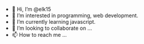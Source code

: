 - 👋 Hi, I’m @elk15
- 👀 I’m interested in programming, web development.
- 🌱 I’m currently learning javascript.
- 💞️ I’m looking to collaborate on ...
- 📫 How to reach me ...

<!---
elk15/elk15 is a ✨ special ✨ repository because its `README.md` (this file) appears on your GitHub profile.
You can click the Preview link to take a look at your changes.
--->
